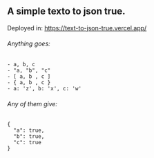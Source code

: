 A simple texto to json true.
----

Deployed in: https://text-to-json-true.vercel.app/

###### Anything goes:
```
- a, b, c
- "a, "b", "c"
- [ a, b , c ]
- { a, b , c }
- a: 'z', b: 'x', c: 'w'
```
###### Any of them give: 
```
{
  "a": true,
  "b": true,
  "c": true
}
```
